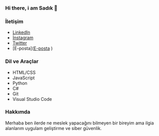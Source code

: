 ### Hi there, i am Sadık 👋

### İletişim

- [LinkedIn](https://www.linkedin.com/in/sad%C4%B1k-erdeger-61200b203/)
- [İnstagram](https://www.instagram.com/sadkerdgr/)
- [Twitter](https://twitter.com/swdk_ee)
- [E-posta](<a href="mailto:example%40example.com">E-posta</a>
)

### Dil ve Araçlar

- HTML/CSS
- JavaScript
- Python
- C#
- Git
- Visual Studio Code


### Hakkımda

Merhaba ben ilerde ne meslek yapacağını bilmeyen bir bireyim ama ilgia alanlarım uygulam geliştirme ve siber güvenlik.

